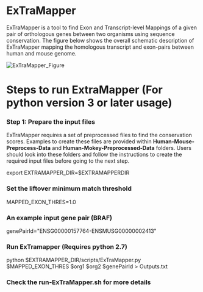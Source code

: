 # ExTraMapper
ExTraMapper is a tool to find Exon and Transcript-level Mappings of a given pair of orthologous genes between two organisms using sequence conservation. The figure below shows the overall schematic description of ExTraMapper mapping the homologous transcript and exon-pairs between human and mouse genome. 


![ExTraMapper_Figure](https://user-images.githubusercontent.com/18036388/90572310-8b693e00-e168-11ea-9fbc-8188c2834de9.jpg)

# Steps to run ExtraMapper (For python version 3 or later usage)
### Step 1: Prepare the input files
ExTraMapper requires a set of preprocessed files to find the conservation scores. Examples to create these files are provided within __Human-Mouse-Preprocess-Data__ and __Human-Mokey-Preprocessed-Data__ folders. Users should look into these folders and follow the instructions to create the required input files before going to the next step.   

export EXTRAMAPPER_DIR=$EXTRAMAPPERDIR

### Set the liftover minimum match threshold
MAPPED_EXON_THRES=1.0

### An example input gene pair (BRAF)
genePairId="ENSG00000157764-ENSMUSG00000002413"

### Run ExTramapper (Requires python 2.7)
python $EXTRAMAPPER_DIR/scripts/ExTraMapper.py $MAPPED_EXON_THRES $org1 $org2 $genePairId > Outputs.txt

### Check the run-ExTraMapper.sh for more details
